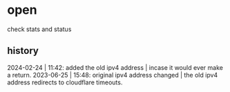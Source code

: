 # open
check stats and status

## history
2024-02-24 | 11:42: added the old ipv4 address | incase it would ever make a return.
2023-06-25 | 15:48: original ipv4 address changed | the old ipv4 address redirects to cloudflare timeouts.
